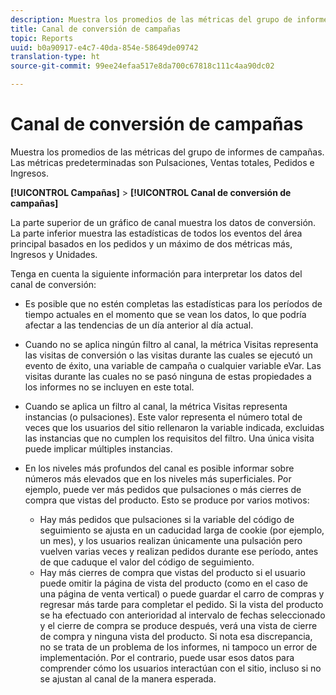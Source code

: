 ```yaml
---
description: Muestra los promedios de las métricas del grupo de informes de campañas. Las métricas predeterminadas son Pulsaciones, Ventas totales, Pedidos e Ingresos.
title: Canal de conversión de campañas
topic: Reports
uuid: b0a90917-e4c7-40da-854e-58649de09742
translation-type: ht
source-git-commit: 99ee24efaa517e8da700c67818c111c4aa90dc02

---
```



# Canal de conversión de campañas

Muestra los promedios de las métricas del grupo de informes de campañas. Las métricas predeterminadas son Pulsaciones, Ventas totales, Pedidos e Ingresos.

**[!UICONTROL Campañas]** > **[!UICONTROL Canal de conversión de campañas]**

La parte superior de un gráfico de canal muestra los datos de conversión. La parte inferior muestra las estadísticas de todos los eventos del área principal basados en los pedidos y un máximo de dos métricas más, Ingresos y Unidades.

Tenga en cuenta la siguiente información para interpretar los datos del canal de conversión:

* Es posible que no estén completas las estadísticas para los períodos de tiempo actuales en el momento que se vean los datos, lo que podría afectar a las tendencias de un día anterior al día actual.
* Cuando no se aplica ningún filtro al canal, la métrica Visitas representa las visitas de conversión o las visitas durante las cuales se ejecutó un evento de éxito, una variable de campaña o cualquier variable eVar. Las visitas durante las cuales no se pasó ninguna de estas propiedades a los informes no se incluyen en este total.
* Cuando se aplica un filtro al canal, la métrica Visitas representa instancias (o pulsaciones). Este valor representa el número total de veces que los usuarios del sitio rellenaron la variable indicada, excluidas las instancias que no cumplen los requisitos del filtro. Una única visita puede implicar múltiples instancias.
* En los niveles más profundos del canal es posible informar sobre números más elevados que en los niveles más superficiales. Por ejemplo, puede ver más pedidos que pulsaciones o más cierres de compra que vistas del producto. Esto se produce por varios motivos:

   * Hay más pedidos que pulsaciones si la variable del código de seguimiento se ajusta en un caducidad larga de cookie (por ejemplo, un mes), y los usuarios realizan únicamente una pulsación pero vuelven varias veces y realizan pedidos durante ese período, antes de que caduque el valor del código de seguimiento.
   * Hay más cierres de compra que vistas del producto si el usuario puede omitir la página de vista del producto (como en el caso de una página de venta vertical) o puede guardar el carro de compras y regresar más tarde para completar el pedido. Si la vista del producto se ha efectuado con anterioridad al intervalo de fechas seleccionado y el cierre de compra se produce después, verá una vista de cierre de compra y ninguna vista del producto. Si nota esa discrepancia, no se trata de un problema de los informes, ni tampoco un error de implementación. Por el contrario, puede usar esos datos para comprender cómo los usuarios interactúan con el sitio, incluso si no se ajustan al canal de la manera esperada.

